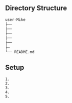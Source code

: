 ## Directory Structure
``` python
user-Mike
├── 
├── 
├── 
├── 
├──
├─
└── README.md
```

## Setup
``` shell
1. 
2. 
3. 
4. 
5. 
```
